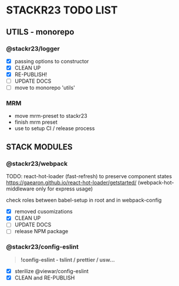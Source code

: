 # STACKR23 TODO LIST

## UTILS - monorepo

### @stackr23/logger

- [x] passing options to constructor
- [x] CLEAN UP
- [x] RE-PUBLISH!
- [ ] UPDATE DOCS
- [ ] move to monorepo 'utils'

### MRM

- move mrm-preset to stackr23
- finish mrm preset
- use to setup CI / release process

## STACK MODULES

### @stackr23/webpack

TODO: react-hot-loader (fast-refresh) to preserve component states
https://gaearon.github.io/react-hot-loader/getstarted/
(webpack-hot-middleware only for express usage)

check roles between babel-setup in root and in webpack-config

- [x] removed cusomizations
- [x] CLEAN UP
- [ ] UPDATE DOCS
- [ ] release NPM package

### @stackr23/config-eslint

> **!config-eslint - tslint / prettier / usw...**

- [x] sterilize @viewar/config-eslint
- [x] CLEAN and RE-PUBLISH
